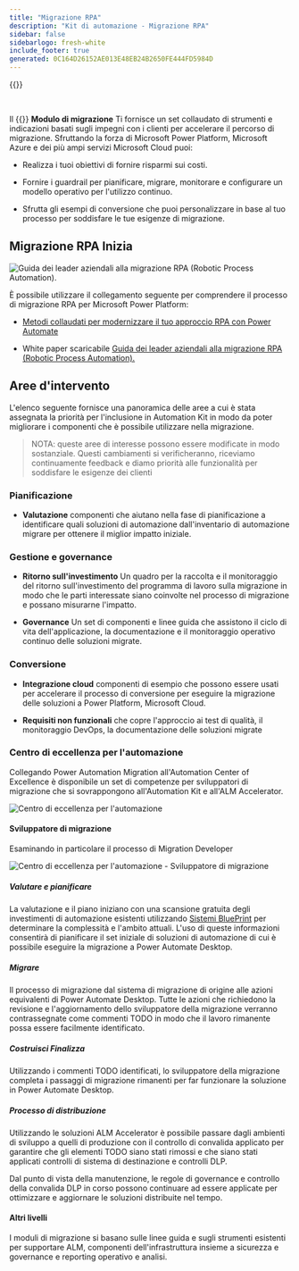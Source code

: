 ```yaml
---
title: "Migrazione RPA"
description: "Kit di automazione - Migrazione RPA"
sidebar: false
sidebarlogo: fresh-white
include_footer: true
generated: 0C164D26152AE013E48EB24B2650FE444FD5984D
---
```


{{<toc>}}

<br/>

Il {{<product-name>}} **Modulo di migrazione** Ti fornisce un set collaudato di strumenti e indicazioni basati sugli impegni con i clienti per accelerare il percorso di migrazione. Sfruttando la forza di Microsoft Power Platform, Microsoft Azure e dei più ampi servizi Microsoft Cloud puoi:

- Realizza i tuoi obiettivi di fornire risparmi sui costi.

- Fornire i guardrail per pianificare, migrare, monitorare e configurare un modello operativo per l'utilizzo continuo.

- Sfrutta gli esempi di conversione che puoi personalizzare in base al tuo processo per soddisfare le tue esigenze di migrazione.

## Migrazione RPA Inizia

![Guida dei leader aziendali alla migrazione RPA (Robotic Process Automation).](https://msflowblogscdn.azureedge.net/wp-content/uploads/2022/01/RPAWhitepaper_Img-241x300.png)

È possibile utilizzare il collegamento seguente per comprendere il processo di migrazione RPA per Microsoft Power Platform:

- [Metodi collaudati per modernizzare il tuo approccio RPA con Power Automate](https://powerautomate.microsoft.com/blog/proven-methods-to-modernize-your-rpa-approach-with-power-automate/)

- White paper scaricabile [Guida dei leader aziendali alla migrazione RPA (Robotic Process Automation).](https://aka.ms/PAD/RPAMigrationWhitepaper)

## Aree d'intervento

L'elenco seguente fornisce una panoramica delle aree a cui è stata assegnata la priorità per l'inclusione in Automation Kit in modo da poter migliorare i componenti che è possibile utilizzare nella migrazione.

> NOTA: queste aree di interesse possono essere modificate in modo sostanziale. Questi cambiamenti si verificheranno, riceviamo continuamente feedback e diamo priorità alle funzionalità per soddisfare le esigenze dei clienti

### Pianificazione

- **Valutazione** componenti che aiutano nella fase di pianificazione a identificare quali soluzioni di automazione dall'inventario di automazione migrare per ottenere il miglior impatto iniziale.

### Gestione e governance

- **Ritorno sull'investimento** Un quadro per la raccolta e il monitoraggio del ritorno sull'investimento del programma di lavoro sulla migrazione in modo che le parti interessate siano coinvolte nel processo di migrazione e possano misurarne l'impatto.

- **Governance** Un set di componenti e linee guida che assistono il ciclo di vita dell'applicazione, la documentazione e il monitoraggio operativo continuo delle soluzioni migrate.

### Conversione

- **Integrazione cloud** componenti di esempio che possono essere usati per accelerare il processo di conversione per eseguire la migrazione delle soluzioni a Power Platform, Microsoft Cloud.

- **Requisiti non funzionali** che copre l'approccio ai test di qualità, il monitoraggio DevOps, la documentazione delle soluzioni migrate

### Centro di eccellenza per l'automazione

Collegando Power Automation Migration all'Automation Center of Excellence è disponibile un set di competenze per sviluppatori di migrazione che si sovrappongono all'Automation Kit e all'ALM Accelerator.

![Centro di eccellenza per l'automazione](/images/illustrations/automation-kit-migration.svg)

#### Sviluppatore di migrazione

Esaminando in particolare il processo di Migration Developer

![Centro di eccellenza per l'automazione - Sviluppatore di migrazione](/images/illustrations/automation-kit-migration-developer.svg)

##### Valutare e pianificare

La valutazione e il piano iniziano con una scansione gratuita degli investimenti di automazione esistenti utilizzando [Sistemi BluePrint](https://www.blueprintsys.com/) per determinare la complessità e l'ambito attuali. L'uso di queste informazioni consentirà di pianificare il set iniziale di soluzioni di automazione di cui è possibile eseguire la migrazione a Power Automate Desktop.

##### Migrare

Il processo di migrazione dal sistema di migrazione di origine alle azioni equivalenti di Power Automate Desktop. Tutte le azioni che richiedono la revisione e l'aggiornamento dello sviluppatore della migrazione verranno contrassegnate come commenti TODO in modo che il lavoro rimanente possa essere facilmente identificato.

##### Costruisci Finalizza

Utilizzando i commenti TODO identificati, lo sviluppatore della migrazione completa i passaggi di migrazione rimanenti per far funzionare la soluzione in Power Automate Desktop.

##### Processo di distribuzione

Utilizzando le soluzioni ALM Accelerator è possibile passare dagli ambienti di sviluppo a quelli di produzione con il controllo di convalida applicato per garantire che gli elementi TODO siano stati rimossi e che siano stati applicati controlli di sistema di destinazione e controlli DLP.

Dal punto di vista della manutenzione, le regole di governance e controllo della convalida DLP in corso possono continuare ad essere applicate per ottimizzare e aggiornare le soluzioni distribuite nel tempo.

#### Altri livelli

I moduli di migrazione si basano sulle linee guida e sugli strumenti esistenti per supportare ALM, componenti dell'infrastruttura insieme a sicurezza e governance e reporting operativo e analisi.
